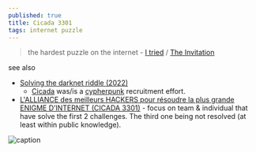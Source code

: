 ```yaml
---
published: true
title: Cicada 3301
tags: internet puzzle
---
```

> the hardest puzzle on the internet - [I tried](https://www.theguardian.com/technology/2014/jan/10/cicada-3301-i-tried-the-hardest-puzzle-on-the-internet-and-failed-spectacularly) / [The Invitation](https://uncovering-cicada.fandom.com/wiki/What_Happened_Part_1_(2013))

see also
- [Solving the darknet riddle (2022)](https://news.ycombinator.com/item?id=39254274)
	- [Cicada](https://news.ycombinator.com/item?id=39258586) was/is a [cypherpunk](https://en.wikipedia.org/wiki/Cypherpunk) recruitment effort.
- [L'ALLIANCE des meilleurs HACKERS pour résoudre la plus grande ENIGME D’INTERNET (CICADA 3301)](https://www.youtube.com/watch?v=-hSgE3y6O1M) - focus on team & individual that have solve the first 2 challenges. The third one being not resolved (at least within public knowledge).

![caption](http://static3.wikia.nocookie.net/__cb20130105172757/uncovering-cicada/images/6/67/1357366592898.jpg)
